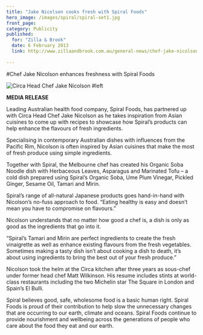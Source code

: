 ```yaml
---
title: "Jake Nicolson cooks fresh with Spiral Foods"
hero_image: /images/spiral/spiral-set1.jpg
front_page: 
category: Publicity
published:
  for: "Zilla & Brook"
  date: 6 February 2013
  link: http://www.zillaandbrook.com.au/general-news/chef-jake-nicolson-enhances-freshness-with-spiral%E2%80%99s-authentic-japanese-ingredients/
 
---
```


#Chef Jake Nicolson enhances freshness with Spiral Foods

![Circa Head Chef Jake Nicolson #left](/images/spiral/jn_spiralfoods.jpg)

**MEDIA RELEASE**

Leading Australian health food company, Spiral Foods, has partnered up with Circa Head Chef Jake Nicolson as he takes inspiration from Asian cuisines to come up with recipes to showcase how Spiral’s products can help enhance the flavours of fresh ingredients.

Specialising in contemporary Australian dishes with influences from the Pacific Rim, Nicolson is often inspired by Asian cuisines that make the most of fresh produce using simple ingredients.

Together with Spiral, the Melbourne chef has created his Organic Soba Noodle dish with Herbaceous Leaves, Asparagus and Marinated Tofu – a cold dish prepared using Spiral’s Organic Soba, Ume Plum Vinegar, Pickled Ginger, Sesame Oil, Tamari and Mirin.

Spiral’s range of all-natural Japanese products goes hand-in-hand with Nicolson’s no-fuss approach to food. “Eating healthy is easy and doesn’t mean you have to compromise on flavours.”

Nicolson understands that no matter how good a chef is, a dish is only as good as the ingredients that go into it.

“Spiral’s Tamari and Mirin are perfect ingredients to create the fresh vinaigrette as well as enhance existing flavours from the fresh vegetables. Sometimes making a tasty dish isn’t about cooking a dish to death, it’s about using ingredients to bring the best out of your fresh produce.”

Nicolson took the helm at the Circa kitchen after three years as sous-chef under former head chef Matt Wilkinson. His resume includes stints at world-class restaurants including the two Michelin star The Square in London and Spain’s El Bulli.

Spiral believes good, safe, wholesome food is a basic human right. Spiral Foods is proud of their contribution to help slow the unnecessary changes that are occurring to our earth, climate and oceans. Spiral Foods continue to provide nourishment and wellbeing across the generations of people who care about the food they eat and our earth.
